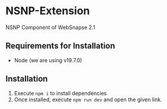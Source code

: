 # NSNP-Extension
NSNP Component of WebSnapse 2.1

## Requirements for Installation
- Node (we are using v19.7.0)

## Installation
1. Execute `npm i` to install dependencies
2. Once installed, execute `npm run dev` and open the given link.
